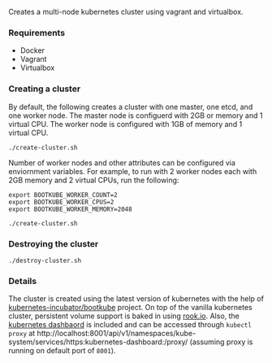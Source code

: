 Creates a multi-node kubernetes cluster using vagrant and virtualbox.

### Requirements
- Docker
- Vagrant
- Virtualbox

### Creating a cluster

By default, the following creates a cluster with one master, one etcd, and one worker node. The master node is configuerd with 2GB or memory and 1 virtual CPU. The worker node is configured with 1GB of memory and 1 virtual CPU. 

```
./create-cluster.sh
```

Number of worker nodes and other attributes can be configured via enviornment variables. For example, to run with 2 worker nodes each with 2GB memory and 2 virtual CPUs, run the following:

```
export BOOTKUBE_WORKER_COUNT=2
export BOOTKUBE_WORKER_CPUS=2
export BOOTKUBE_WORKER_MEMORY=2048

./create-cluster.sh
```

### Destroying the cluster

```
./destroy-cluster.sh
```

### Details

The cluster is created using the latest version of kubernetes with the help of [kubernetes-incubator/bootkube](https://github.com/kubernetes-incubator/bootkube) project. On top of the vanilla kubernetes cluster, persistent volume support is baked in using [rook.io](https://rook.github.io/). Also, the [kubernetes dashbaord](https://github.com/kubernetes/dashboard) is included and can be accessed through `kubectl proxy` at http://localhost:8001/api/v1/namespaces/kube-system/services/https:kubernetes-dashboard:/proxy/ (assuming proxy is running on default port of `8001`).

